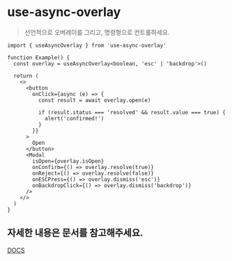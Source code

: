 # use-async-overlay

> 선언적으로 오버레이를 그리고, 명령형으로 컨트롤하세요.

```tsx
import { useAsyncOverlay } from 'use-async-overlay'

function Example() {
  const overlay = useAsyncOverlay<boolean, 'esc' | 'backdrop'>()

  return (
    <>
      <button
        onClick={async (e) => {
          const result = await overlay.open(e)

          if (result.status === 'resolved' && result.value === true) {
            alert('confirmed!')
          }
        }}
      >
        Open
      </button>
      <Modal
        isOpen={overlay.isOpen}
        onConfirm={() => overlay.resolve(true)}
        onReject={() => overlay.resolve(false)}
        onESCPress={() => overlay.dismiss('esc')}
        onBackdropClick={() => overlay.dismiss('backdrop')}
      />
    </>
  )
}
```

## 자세한 내용은 문서를 참고해주세요.

[DOCS](https://use-async-overlay.shiwoo.dev/)
